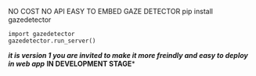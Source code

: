 NO COST NO API EASY TO EMBED GAZE DETECTOR
pip install gazedetector
```
import gazedetector
gazedetector.run_server()
```
***it is version 1 you are invited to make it more freindly and easy to deploy in web app***
****IN DEVELOPMENT STAGE*****
